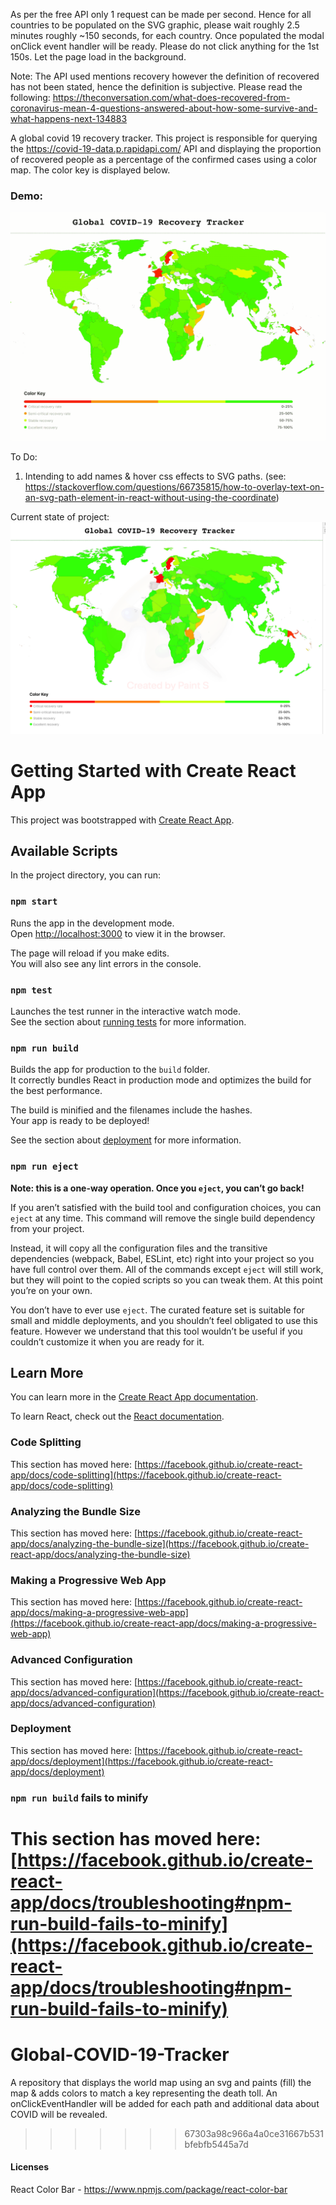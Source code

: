 As per the free API only 1 request can be made per second. Hence for all countries to be populated on the SVG graphic, please wait roughly 2.5 minutes roughly ~150 seconds, for each country. Once populated the modal onClick event handler will be ready. Please do not click anything for the 1st 150s. Let the page load in the background.

Note: The API used mentions recovery however the definition of recovered has not been stated, hence the definition is subjective. Please read the following: https://theconversation.com/what-does-recovered-from-coronavirus-mean-4-questions-answered-about-how-some-survive-and-what-happens-next-134883

A global covid 19 recovery tracker. This project is responsible for querying the https://covid-19-data.p.rapidapi.com/ API and displaying the proportion of recovered people as a percentage of the confirmed cases using a color map. The color key is displayed below. 

### Demo:
![Demonstrating App](https://github.com/RamanSB/covid-19-tracker/blob/master/public/covid-recovery-tracker-demo-resized.gif)



To Do: 
1) Intending to add names & hover css effects to SVG paths. (see: https://stackoverflow.com/questions/66735815/how-to-overlay-text-on-an-svg-path-element-in-react-without-using-the-coordinate)

Current state of project:
![Demonstrating App](https://github.com/RamanSB/covid-19-tracker/blob/master/public/project_preview_new.png)


# Getting Started with Create React App

This project was bootstrapped with [Create React App](https://github.com/facebook/create-react-app).

## Available Scripts

In the project directory, you can run:

### `npm start`

Runs the app in the development mode.\
Open [http://localhost:3000](http://localhost:3000) to view it in the browser.

The page will reload if you make edits.\
You will also see any lint errors in the console.

### `npm test`

Launches the test runner in the interactive watch mode.\
See the section about [running tests](https://facebook.github.io/create-react-app/docs/running-tests) for more information.

### `npm run build`

Builds the app for production to the `build` folder.\
It correctly bundles React in production mode and optimizes the build for the best performance.

The build is minified and the filenames include the hashes.\
Your app is ready to be deployed!

See the section about [deployment](https://facebook.github.io/create-react-app/docs/deployment) for more information.

### `npm run eject`

**Note: this is a one-way operation. Once you `eject`, you can’t go back!**

If you aren’t satisfied with the build tool and configuration choices, you can `eject` at any time. This command will remove the single build dependency from your project.

Instead, it will copy all the configuration files and the transitive dependencies (webpack, Babel, ESLint, etc) right into your project so you have full control over them. All of the commands except `eject` will still work, but they will point to the copied scripts so you can tweak them. At this point you’re on your own.

You don’t have to ever use `eject`. The curated feature set is suitable for small and middle deployments, and you shouldn’t feel obligated to use this feature. However we understand that this tool wouldn’t be useful if you couldn’t customize it when you are ready for it.

## Learn More

You can learn more in the [Create React App documentation](https://facebook.github.io/create-react-app/docs/getting-started).

To learn React, check out the [React documentation](https://reactjs.org/).

### Code Splitting

This section has moved here: [https://facebook.github.io/create-react-app/docs/code-splitting](https://facebook.github.io/create-react-app/docs/code-splitting)

### Analyzing the Bundle Size

This section has moved here: [https://facebook.github.io/create-react-app/docs/analyzing-the-bundle-size](https://facebook.github.io/create-react-app/docs/analyzing-the-bundle-size)

### Making a Progressive Web App

This section has moved here: [https://facebook.github.io/create-react-app/docs/making-a-progressive-web-app](https://facebook.github.io/create-react-app/docs/making-a-progressive-web-app)

### Advanced Configuration

This section has moved here: [https://facebook.github.io/create-react-app/docs/advanced-configuration](https://facebook.github.io/create-react-app/docs/advanced-configuration)

### Deployment

This section has moved here: [https://facebook.github.io/create-react-app/docs/deployment](https://facebook.github.io/create-react-app/docs/deployment)

### `npm run build` fails to minify

This section has moved here: [https://facebook.github.io/create-react-app/docs/troubleshooting#npm-run-build-fails-to-minify](https://facebook.github.io/create-react-app/docs/troubleshooting#npm-run-build-fails-to-minify)
=======
# Global-COVID-19-Tracker
A repository that displays the world map using an svg and paints (fill) the map &amp; adds colors to match a key representing the death toll. An onClickEventHandler will be added for each path and additional data about COVID will be revealed.
>>>>>>> 67303a98c966a4a0ce31667b531bfebfb5445a7d


#### Licenses

React Color Bar - https://www.npmjs.com/package/react-color-bar
